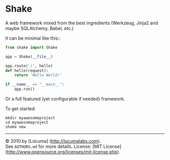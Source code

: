 
# Shake

A web framework mixed from the best ingredients (Werkzeug, Jinja2 and maybe SQLAlchemy, Babel, etc.)

It can be minimal like this::

```python
from shake import Shake

app = Shake(__file__)

app.route('/', hello)
def hello(request):
    return 'Hello World!'        

if __name__ == "__main__":
    app.run()
```

Or a full featured (yet configurable if needed) framework.

To get started:

```
mkdir myawesomeproject
cd myawesomeproject
shake new
```

---------------------------------------
© 2010 by [Lúcuma] (http://lucumalabs.com).  
See `AUTHORS.md` for more details.
License: [MIT License] (http://www.opensource.org/licenses/mit-license.php).
